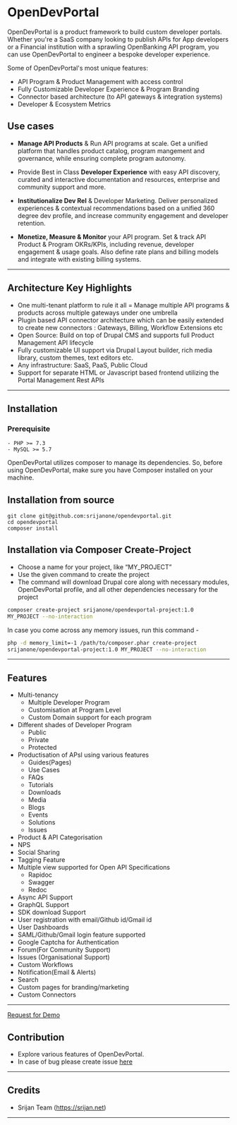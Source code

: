 # OpenDevPortal

OpenDevPortal is a product framework to build custom developer portals.
Whether you're a SaaS company looking to publish APIs for App developers or a
Financial institution with a sprawling OpenBanking API program,
you can use OpenDevPortal to engineer a bespoke developer experience.

Some of OpenDevPortal's most unique features:
- API Program & Product Management with access control
- Fully Customizable Developer Experience & Program Branding
- Connector based architecture (to API gateways & integration systems)
- Developer & Ecosystem Metrics

## Use cases

- **Manage API Products** & Run API programs at scale.
  Get a unified platform that handles product catalog,
  program mangement and governance, while ensuring complete program autonomy.

- Provide Best in Class **Developer Experience** with easy API discovery,
  curated and interactive documentation and resources,
  enterprise and community support and more.

- **Institutionalize Dev Rel** & Developer Marketing.
  Deliver personalized experiences & contextual recommendations based on a
  unified 360 degree dev profile, and increase community
  engagement and developer retention.

- **Monetize, Measure & Monitor** your API program.
  Set & track API Product & Program OKRs/KPIs, including revenue,
  developer engagement & usage goals. Also define rate plans and billing
  models and integrate with existing billing systems.

---

## Architecture Key Highlights

- One multi-tenant platform to rule it all = Manage multiple API programs &
  products across multiple gateways under one umbrella
- Plugin based API connector architecture which can be easily extended to
  create new connectors : Gateways, Billing, Workflow Extensions etc
- Open Source: Build on top of Drupal CMS and supports full
  Product Management API lifecycle
- Fully customizable UI support via Drupal Layout builder,
  rich media library, custom themes, text editors etc.
- Any infrastructure: SaaS, PaaS, Public Cloud
- Support for separate HTML or Javascript based frontend
  utilizing the Portal Management Rest APIs

---

## Installation

### Prerequisite ###

```
- PHP >= 7.3
- MySQL >= 5.7
```

OpenDevPortal utilizes composer to manage its dependencies. So, before using OpenDevPortal,
make sure you have Composer installed on your machine.

## Installation from source ##
```
git clone git@github.com:srijanone/opendevportal.git
cd opendevportal
composer install
```

## Installation via Composer Create-Project ##

- Choose a name for your project, like “MY_PROJECT”
- Use the given command to create the project
- The command will download Drupal core along with necessary modules,
  OpenDevPortal profile, and all other dependencies necessary for the project

```bash
composer create-project srijanone/opendevportal-project:1.0
MY_PROJECT --no-interaction
```

In case you come across any memory issues, run this command -

```bash
php -d memory_limit=-1 /path/to/composer.phar create-project
srijanone/opendevportal-project:1.0 MY_PROJECT --no-interaction
```

---


## Features

- Multi-tenancy
  - Multiple Developer Program
  - Customisation at Program Level
  - Custom Domain support for each program
- Different shades of Developer Program
  - Public
  - Private
  - Protected
- Productisation of APsI using various features
  - Guides(Pages)
  - Use Cases
  - FAQs
  - Tutorials
  - Downloads
  - Media
  - Blogs
  - Events
  - Solutions
  - Issues
- Product & API Categorisation
- NPS
- Social Sharing
- Tagging Feature
- Multiple view supported for Open API Specifications
  - Rapidoc
  - Swagger
  - Redoc
- Async API Support
- GraphQL Support
- SDK download Support
- User registration with email/Github id/Gmail id
- User Dashboards
- SAML/Github/Gmail login feature supported
- Google Captcha for Authentication
- Forum(For Community Support)
- Issues (Organisational Support)
- Custom Workflows
- Notification(Email & Alerts)
- Search
- Custom pages for branding/marketing
- Custom Connectors

---

[Request for Demo](https://www.opendevportal.io/)

## Contribution

- Explore various features of OpenDevPortal.
- In case of bug please create issue [here](https://github.com/srijanone/opendevportal/issues)

---

## Credits

- Srijan Team (https://srijan.net)

---
